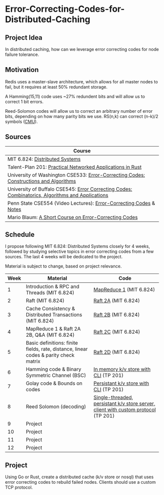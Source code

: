 # Error-Correcting-Codes-for-Distributed-Caching

## Project Idea

In distributed caching, how can we leverage error correcting codes for node failure tolerance.

## Motivation

Redis uses a master-slave architecture, which allows for all master nodes to fail, but it requires at least 50% redundant storage.

A Hamming(15,11) code uses ~27% redundent bits and will allow us to correct 1 bit errors.

Reed-Solomon codes will allow us to correct an arbitrary number of error bits, depending on how many parity bits we use. RS(n,k) can correct (n-k)/2 symbols ([CMU](https://www.cs.cmu.edu/~guyb/realworld/reedsolomon/reed_solomon_codes.html)).

## Sources

| Course                                                                                                                                                                    |
| ------------------------------------------------------------------------------------------------------------------------------------------------------------------------- |
| MIT 6.824: [Distributed Systems](https://pdos.csail.mit.edu/6.824/schedule.html)                                                                                          |
| Talent-Plan 201: [Practical Networked Applications in Rust](https://github.com/pingcap/talent-plan/tree/master/courses/rust)                                              |
| University of Washington CSE533: [Error-Correcting Codes: Constructions and Algorithms](https://courses.cs.washington.edu/courses/cse533/06au/)                           |
| University of Buffalo CSE545: [Error Correcting Codes: Combinatorics, Algorithms and Applications](https://cse.buffalo.edu/faculty/atri/courses/coding-theory/spr09.html) |
| Penn State CSE554 (Video Lectures): [Error-Correcting Codes](https://goo.gl/63Kc29) & [Notes](http://www.ee.psu.edu/viveck/EE564_s2016/)                                  |
| Mario Blaum: [A Short Course on Error-Correcting Codes](https://arxiv.org/abs/1908.09903)                                                                                 |

## Schedule

I propose following MIT 6.824: Distributed Systems closely for 4 weeks, followed by studying selective topics in error correcting codes from a few sources. The last 4 weeks will be dedicated to the project.

Material is subject to change, based on project relevance.

| Week | Material                                                                             | Code                                                                                                                                                                      |
| ---- | ------------------------------------------------------------------------------------ | ------------------------------------------------------------------------------------------------------------------------------------------------------------------------- |
| 1    | Introduction & RPC and Threads (MIT 6.824)                                           | [MapReduce 1](https://pdos.csail.mit.edu/6.824/labs/lab-mr.html) (MIT 6.824)                                                                                              |
| 2    | Raft (MIT 6.824)                                                                     | [Raft 2A](https://pdos.csail.mit.edu/6.824/labs/lab-raft.html) (MIT 6.824)                                                                                                |
| 3    | Cache Consistency & Distributed Transactions (MIT 6.824)                             | [Raft 2B](https://pdos.csail.mit.edu/6.824/labs/lab-raft.html) (MIT 6.824)                                                                                                |
| 4    | MapReduce 1 & Raft 2A 2B, Q&A (MIT 6.824)                                            | [Raft 2C](https://pdos.csail.mit.edu/6.824/labs/lab-raft.html) (MIT 6.824)                                                                                                |
| 5    | Basic definitions: finite fields, rate, distance, linear codes & parity check matrix | [Raft 2D](https://pdos.csail.mit.edu/6.824/labs/lab-raft.html) (MIT 6.824)                                                                                                |
| 6    | Hamming code & Binary Symmetric Channel (BSC)                                        | [In memory k/v store with CLI](https://github.com/pingcap/talent-plan/tree/master/courses/rust/projects/project-1) (TP 201)                                               |
| 7    | Golay code & Bounds on codes                                                         | [Persistant k/v store with CLI](https://github.com/pingcap/talent-plan/tree/master/courses/rust/projects/project-2) (TP 201)                                              |
| 8    | Reed Solomon (decoding)                                                              | [Single-threaded, persistant k/v store server, client with custom protocol ](https://github.com/pingcap/talent-plan/tree/master/courses/rust/projects/project-3) (TP 201) |
| 9    | Project                                                                              |                                                                                                                                                                           |
| 10   | Project                                                                              |                                                                                                                                                                           |
| 11   | Project                                                                              |                                                                                                                                                                           |
| 12   | Project                                                                              |                                                                                                                                                                           |

## Project

Using Go or Rust, create a distributed cache (k/v store or nosql) that uses error correcting codes to rebuild failed nodes. Clients should use a custom TCP protocol.
